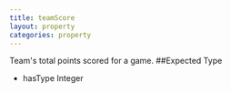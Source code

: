 ```yaml
---
title: teamScore
layout: property
categories: property
---
```

Team's total points scored for a game.
##Expected Type
* hasType Integer
